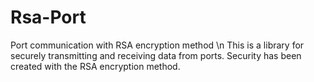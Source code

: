 # Rsa-Port
Port communication with RSA encryption method \n
This is a library for securely transmitting and receiving data from ports. Security has been created with the RSA encryption method.

